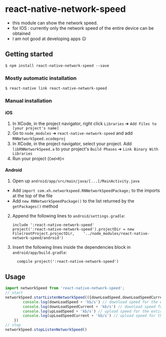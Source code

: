 
# react-native-network-speed
- this module can show the network speed. 
- for IOS : currently only the network speed of the entire device can be obtained
- I am not good at developing apps ☹

## Getting started

`$ npm install react-native-network-speed --save`

### Mostly automatic installation

`$ react-native link react-native-network-speed`

### Manual installation


#### iOS

1. In XCode, in the project navigator, right click `Libraries` ➜ `Add Files to [your project's name]`
2. Go to `node_modules` ➜ `react-native-network-speed` and add `RNNetworkSpeed.xcodeproj`
3. In XCode, in the project navigator, select your project. Add `libRNNetworkSpeed.a` to your project's `Build Phases` ➜ `Link Binary With Libraries`
4. Run your project (`Cmd+R`)<

#### Android

1. Open up `android/app/src/main/java/[...]/MainActivity.java`
  - Add `import com.xh.networkspeed.RNNetworkSpeedPackage;` to the imports at the top of the file
  - Add `new RNNetworkSpeedPackage()` to the list returned by the `getPackages()` method
2. Append the following lines to `android/settings.gradle`:
  	```
  	include ':react-native-network-speed'
  	project(':react-native-network-speed').projectDir = new File(rootProject.projectDir, 	'../node_modules/react-native-network-speed/android')
  	```
3. Insert the following lines inside the dependencies block in `android/app/build.gradle`:
  	```
      compile project(':react-native-network-speed')
  	```


## Usage
```javascript
import networkSpeed from 'react-native-network-speed';
// start
networkSpeed.startListenNetworkSpeed(({downLoadSpeed,downLoadSpeedCurrent,upLoadSpeed,upLoadSpeedCurrent}) => {
		console.log(downLoadSpeed + 'kb/s') // download speed for the entire device 整个设备的下载速度
		console.log(downLoadSpeedCurrent + 'kb/s') // download speed for the current app 当前app的下载速度(currently can only be used on Android)
		console.log(upLoadSpeed + 'kb/s') // upload speed for the entire device 整个设备的上传速度
		console.log(upLoadSpeedCurrent + 'kb/s') // upload speed for the current app 当前app的上传速度(currently can only be used on Android)
	})
// stop
networkSpeed.stopListenNetworkSpeed()
```
  
